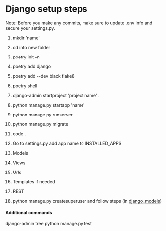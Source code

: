 # Django setup steps

Note: Before you make any commits, make sure to update .env info and secure your settings.py.

1. mkdir 'name'
2. cd into new folder
3. poetry init -n
4. poetry add django 
5. poetry add --dev black flake8
6. poetry shell

7. django-admin startproject 'project name' .
8. python manage.py startapp 'name'
9. python manage.py runserver
10. python manage.py migrate
11. code .

12. Go to settings.py add app name to INSTALLED_APPS

13. Models
14. Views
15. Urls
16. Templates if needed
17. REST

18. python manage.py createsuperuser and follow steps (in [django_models](django_models.md))

#### Additional commands
django-admin
tree
python manage.py test